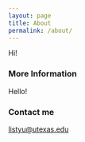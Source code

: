 ```yaml
---
layout: page
title: About
permalink: /about/
---
```


Hi!

### More Information

Hello!

### Contact me

[listyu@utexas.edu](mailto:lisayu@utexas.edu)
